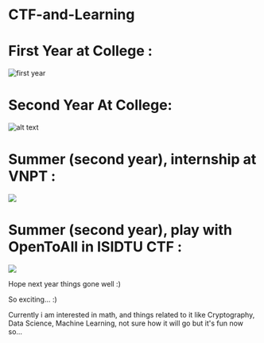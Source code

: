 # CTF-and-Learning

# First Year at College :
![first year](https://raw.githubusercontent.com/kuqadk3/CTF-and-Learning/master/first_year.jpg)

# Second Year At College:
![alt text](https://raw.githubusercontent.com/kuqadk3/CTF-and-Learning/master/VNPT_Secathon_2018.jpg)

# Summer (second year), internship at VNPT :
![](https://raw.githubusercontent.com/kuqadk3/CTF-and-Learning/master/vnpt.jpg)

# Summer (second year), play with OpenToAll in ISIDTU CTF :

![](https://raw.githubusercontent.com/kuqadk3/CTF-and-Learning/master/ISITDTU%20CTF/isitdtu.jpg)

Hope next year things gone well :) 

So exciting... :)

Currently i am interested in math, and things related to it like Cryptography, Data Science, Machine Learning, not sure how it will go but it's fun now so...

